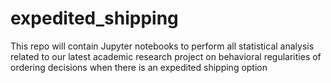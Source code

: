 # expedited_shipping

This repo will contain Jupyter notebooks to perform all statistical analysis related to our latest academic research project on behavioral regularities of ordering decisions when there is an expedited shipping option
